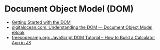# Document Object Model (DOM)

- [Getting Started with the DOM](https://edidiongasikpo.com/getting-started-with-the-dom-ck9u4u82503or6es16p2rx7c1)
- [digitalocean.com: Understanding the DOM — Document Object Model eBook](https://www.digitalocean.com/community/books/understanding-the-dom-document-object-model-ebook)
- [freecodecamp.org: JavaScript DOM Tutorial – How to Build a Calculator App in JS](https://www.freecodecamp.org/news/javascript-dom-build-a-calculator-app/)
